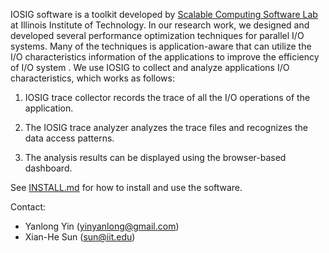 IOSIG software is a toolkit developed by [Scalable Computing Software Lab](http://www.cs.iit.edu/~scs) at
Illinois Institute of Technology. In our research work, we designed and
developed several performance optimization techniques for parallel I/O systems.
Many of the techniques is application-aware that can utilize the I/O
characteristics information of the applications to improve the efficiency of
I/O system . We use IOSIG to collect and analyze applications I/O
characteristics, which works as follows: 

1. IOSIG trace collector records the trace of all the I/O operations of the
application.  
2. The IOSIG trace analyzer analyzes the trace files and recognizes the data
access patterns.

3. The analysis results can be displayed using the browser-based dashboard.

See [INSTALL.md](https://github.com/yinyanlong/iosig/blob/master/INSTALL.md) for how to install and use the software.

Contact:

- Yanlong Yin (yinyanlong@gmail.com)
- Xian-He Sun (sun@iit.edu)

